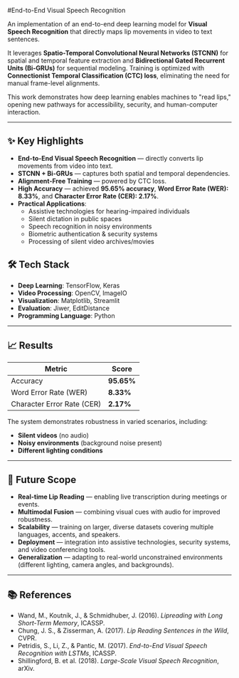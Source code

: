 #End-to-End Visual Speech Recognition  

An implementation of an end-to-end deep learning model for **Visual Speech Recognition** that directly maps lip movements in video to text sentences.  

It leverages **Spatio-Temporal Convolutional Neural Networks (STCNN)** for spatial and temporal feature extraction and **Bidirectional Gated Recurrent Units (Bi-GRUs)** for sequential modeling. Training is optimized with **Connectionist Temporal Classification (CTC) loss**, eliminating the need for manual frame-level alignments.  

This work demonstrates how deep learning enables machines to "read lips," opening new pathways for accessibility, security, and human-computer interaction.  

---

## ✨ Key Highlights
- **End-to-End Visual Speech Recognition** — directly converts lip movements from video into text.  
- **STCNN + Bi-GRUs** — captures both spatial and temporal dependencies.  
- **Alignment-Free Training** — powered by CTC loss.  
- **High Accuracy** — achieved **95.65% accuracy**, **Word Error Rate (WER): 8.33%**, and **Character Error Rate (CER): 2.17%**.  
- **Practical Applications**:  
  - Assistive technologies for hearing-impaired individuals  
  - Silent dictation in public spaces  
  - Speech recognition in noisy environments  
  - Biometric authentication & security systems  
  - Processing of silent video archives/movies  

## 🛠️ Tech Stack
- **Deep Learning**: TensorFlow, Keras  
- **Video Processing**: OpenCV, ImageIO  
- **Visualization**: Matplotlib, Streamlit  
- **Evaluation**: Jiwer, EditDistance  
- **Programming Language**: Python  

---


## 📈 Results

| Metric                     | Score      |
| -------------------------- | ---------- |
| Accuracy                   | **95.65%** |
| Word Error Rate (WER)      | **8.33%**  |
| Character Error Rate (CER) | **2.17%**  |

The system demonstrates robustness in varied scenarios, including:

* **Silent videos** (no audio)
* **Noisy environments** (background noise present)
* **Different lighting conditions**

---

## 🔮 Future Scope

* **Real-time Lip Reading** — enabling live transcription during meetings or events.
* **Multimodal Fusion** — combining visual cues with audio for improved robustness.
* **Scalability** — training on larger, diverse datasets covering multiple languages, accents, and speakers.
* **Deployment** — integration into assistive technologies, security systems, and video conferencing tools.
* **Generalization** — adapting to real-world unconstrained environments (different lighting, camera angles, and backgrounds).

---

## 📚 References

* Wand, M., Koutník, J., & Schmidhuber, J. (2016). *Lipreading with Long Short-Term Memory*, ICASSP.
* Chung, J. S., & Zisserman, A. (2017). *Lip Reading Sentences in the Wild*, CVPR.
* Petridis, S., Li, Z., & Pantic, M. (2017). *End-to-End Visual Speech Recognition with LSTMs*, ICASSP.
* Shillingford, B. et al. (2018). *Large-Scale Visual Speech Recognition*, arXiv.



